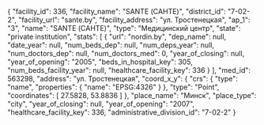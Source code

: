 {
    "facility_id": 336,
    "facility_name": "SANTE (САНТЕ)",
    "district_id": "7-02-2",
    "facility_url": "sante.by",
    "facility_address": "ул. Тростенецкая",
    "ap_1": "3",
    "name": "SANTE (САНТЕ)",
    "type": "Медицинский центр",
    "state": "private institution",
    "stats": [
        {
            "url": "nordin.by",
            "dep_name": null,
            "date_year": null,
            "num_beds_dep": null,
            "num_deps_year": null,
            "num_doctors_dep": null,
            "num_doctors_med": 0,
            "year_of_closing": null,
            "year_of_opening": "2005",
            "beds_in_hospital_key": 305,
            "num_beds_facility_year": null,
            "healthcare_facility_key": 336
        }
    ],
    "med_id": 563298,
    "address": "ул. Тростенецкая",
    "coord_x_y": {
        "crs": {
            "type": "name",
            "properties": {
                "name": "EPSG:4326"
            }
        },
        "type": "Point",
        "coordinates": [
            27.5828,
            53.8836
        ]
    },
    "place_name": "Минск",
    "place_type": "city",
    "year_of_closing": null,
    "year_of_opening": "2007",
    "healthcare_facility_key": 336,
    "administrative_division_id": "7-02-2"
}